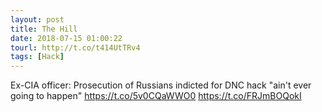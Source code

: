 ```yaml
---
layout: post
title: The Hill
date: 2018-07-15 01:00:22
tourl: http://t.co/t414UtTRv4
tags: [Hack]
---
```

Ex-CIA officer: Prosecution of Russians indicted for DNC hack "ain't ever going to happen" https://t.co/5v0CQaWWO0 https://t.co/FRJmBOQokI